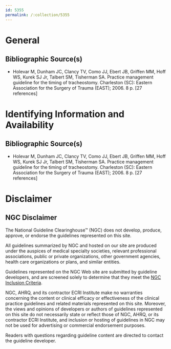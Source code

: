 ```yaml
---
id: 5355
permalink: /:collection/5355
---
```


# General

## Bibliographic Source(s)

- Holevar M, Dunham JC, Clancy TV, Como JJ, Ebert JB, Griffen MM, Hoff WS, Kurek SJ Jr, Talbert SM, Tisherman SA. Practice management guideline for the timing of tracheostomy. Charleston (SC): Eastern Association for the Surgery of Trauma (EAST); 2006. 8 p. [27 references]

# Identifying Information and Availability

## Bibliographic Source(s)

- Holevar M, Dunham JC, Clancy TV, Como JJ, Ebert JB, Griffen MM, Hoff WS, Kurek SJ Jr, Talbert SM, Tisherman SA. Practice management guideline for the timing of tracheostomy. Charleston (SC): Eastern Association for the Surgery of Trauma (EAST); 2006. 8 p. [27 references]

# Disclaimer

## NGC Disclaimer

The National Guideline Clearinghouse™ (NGC) does not develop, produce, approve, or endorse the guidelines represented on this site.

All guidelines summarized by NGC and hosted on our site are produced under the auspices of medical specialty societies, relevant professional associations, public or private organizations, other government agencies, health care organizations or plans, and similar entities.

Guidelines represented on the NGC Web site are submitted by guideline developers, and are screened solely to determine that they meet the [NGC Inclusion Criteria](/help-and-about/summaries/inclusion-criteria).

NGC, AHRQ, and its contractor ECRI Institute make no warranties concerning the content or clinical efficacy or effectiveness of the clinical practice guidelines and related materials represented on this site. Moreover, the views and opinions of developers or authors of guidelines represented on this site do not necessarily state or reflect those of NGC, AHRQ, or its contractor ECRI Institute, and inclusion or hosting of guidelines in NGC may not be used for advertising or commercial endorsement purposes.

Readers with questions regarding guideline content are directed to contact the guideline developer.

